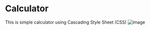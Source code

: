 # Calculator
This is simple calculator using Cascading Style Sheet (CSS)
![image](https://github.com/Emmanuelvaram123/gitlearning/assets/162671200/304516bd-fd20-4191-9d86-ef89a5f626c9)
